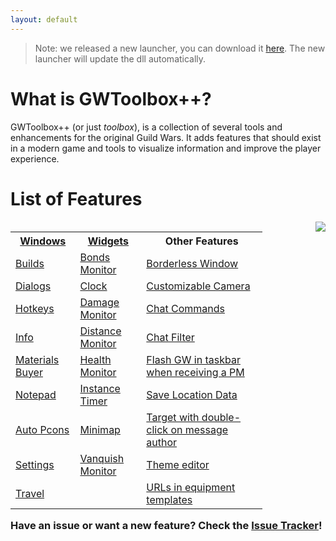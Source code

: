 ```yaml
---
layout: default
---
```


> Note: we released a new launcher, you can download it [here](https://github.com/HasKha/GWToolboxpp/releases/download/2.12_Release/GWToolbox.exe). The new launcher will update the dll automatically.

# What is GWToolbox++?
GWToolbox++ (or just *toolbox*), is a collection of several tools and enhancements for the original Guild Wars. It adds features that should exist in a modern game and tools to visualize information and improve the player experience.

# List of Features
<div style="float: left; width: 80%;">
	<table>
		<tr>
			<th><a href="windows">Windows</a></th>
			<th><a href="widgets">Widgets</a></th>
			<th>Other Features</th>
		</tr>
		<tr>
			<td><a href="builds">Builds</a></td>
			<td><a href="widgets#bonds">Bonds Monitor</a></td>
			<td><a href="settings#game_settings">Borderless Window</a></td>
		</tr>
		<tr>
			<td><a href="dialogs">Dialogs</a></td>
			<td><a href="widgets#clock">Clock</a></td>
			<td><a href="camera">Customizable Camera</a></td>
		</tr>
		<tr>
			<td><a href="hotkeys">Hotkeys</a></td>
			<td><a href="widgets#damage">Damage Monitor</a></td>
			<td><a href="commands">Chat Commands</a></td>
		</tr>
		<tr>
			<td><a href="info">Info</a></td>
			<td><a href="widgets#distance">Distance Monitor</a></td>
			<td><a href="filter">Chat Filter</a></td>
		</tr>
		<tr>
			<td><a href="materials">Materials Buyer</a></td>
			<td><a href="widgets#health">Health Monitor</a></td>
			<td><a href="settings#game_settings">Flash GW in taskbar when receiving a PM</a></td>
		</tr>
		<tr>
			<td><a href="windows#notepad">Notepad</a></td>
			<td><a href="widgets#timer">Instance Timer</a></td>
			<td><a href="settings#toolbox_settings">Save Location Data</a></td>
		</tr>
		<tr>
			<td><a href="pcons">Auto Pcons</a></td>
			<td><a href="minimap">Minimap</a></td>
			<td><a href="settings#game_settings">Target with double-click on message author</a></td>
		</tr>
		<tr>
			<td><a href="settings">Settings</a></td>
			<td><a href="widgets#vanquish">Vanquish Monitor</a></td>
			<td><a href="theme">Theme editor</a></td>
		</tr>
		<tr>
			<td><a href="travel">Travel</a></td>
			<td></td>
			<td><a href="settings#game_settings">URLs in equipment templates</a></td>
		</tr>
	</table>
</div>
<div style="float: right; width: 15%; margin-left: 5%;">
	<img src="https://user-images.githubusercontent.com/11432831/28233445-c7762ff4-68ab-11e7-9388-9437c8987a61.PNG" style="float: right;" />
</div>

<h3 style="display: block; clear: both;">Have an issue or want a new feature? Check the <a href="https://github.com/HasKha/GWToolboxpp/issues">Issue Tracker</a>!</h3>

